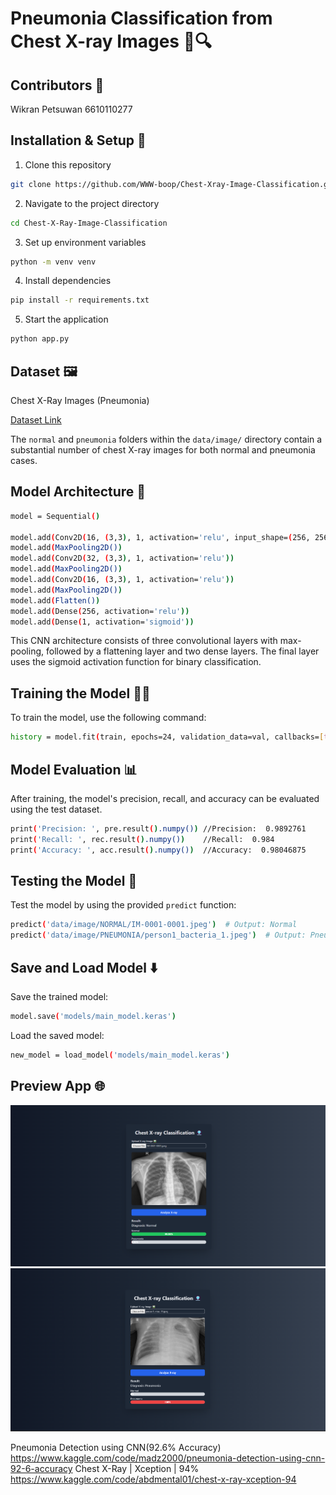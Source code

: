 # Pneumonia Classification from Chest X-ray Images 🩻🔍
## Contributors 👤
Wikran Petsuwan 6610110277

## Installation & Setup  💾
1. Clone this repository
```bash
git clone https://github.com/WWW-boop/Chest-Xray-Image-Classification.git
```

2. Navigate to the project directory
```bash
cd Chest-X-Ray-Image-Classification
```
3. Set up environment variables
```bash
python -m venv venv
```
4. Install dependencies
```bash
pip install -r requirements.txt
```

5. Start the application
```bash
python app.py
```
## Dataset 🖼️
Chest X-Ray Images (Pneumonia)


[Dataset Link](https://www.kaggle.com/datasets/paultimothymooney/chest-xray-pneumonia/)


The  ```normal```  and  ```pneumonia```  folders within the  ```data/image/```  directory contain a substantial number of chest X-ray images for both normal and pneumonia cases.

## Model Architecture 🧠
```bash
model = Sequential()

model.add(Conv2D(16, (3,3), 1, activation='relu', input_shape=(256, 256, 3)))
model.add(MaxPooling2D())
model.add(Conv2D(32, (3,3), 1, activation='relu'))
model.add(MaxPooling2D())
model.add(Conv2D(16, (3,3), 1, activation='relu'))
model.add(MaxPooling2D())
model.add(Flatten())
model.add(Dense(256, activation='relu'))
model.add(Dense(1, activation='sigmoid'))
```
This CNN architecture consists of three convolutional layers with max-pooling, followed by a flattening layer and two dense layers. The final layer uses the sigmoid activation function for binary classification.

## Training the Model 🏋️‍♂️
To train the model, use the following command:
```bash
history = model.fit(train, epochs=24, validation_data=val, callbacks=[tensorboard_callback])
```

## Model Evaluation 📊
After training, the model's precision, recall, and accuracy can be evaluated using the test dataset.
```bash
print('Precision: ', pre.result().numpy()) //Precision:  0.9892761
print('Recall: ', rec.result().numpy())    //Recall:  0.984
print('Accuracy: ', acc.result().numpy())  //Accuracy:  0.98046875
```
## Testing the Model 🧪
Test the model by using the provided ```predict``` function:
```bash
predict('data/image/NORMAL/IM-0001-0001.jpeg')  # Output: Normal
predict('data/image/PNEUMONIA/person1_bacteria_1.jpeg')  # Output: Pneumonia
```

## Save and Load Model ⬇️
Save the trained model:
```bash
model.save('models/main_model.keras')
```
Load the saved model:
```bash
new_model = load_model('models/main_model.keras')
```

## Preview App 🌐
<img src="https://raw.githubusercontent.com/WWW-boop/Chest-Xray-Image-Classification/main/data/image/Screenshot%202025-03-09%20153631.png" width="1000">
<img src="https://raw.githubusercontent.com/WWW-boop/Chest-Xray-Image-Classification/main/data/image/Screenshot%202025-03-09%20162424.png" width="1000">


Pneumonia Detection using CNN(92.6% Accuracy)
https://www.kaggle.com/code/madz2000/pneumonia-detection-using-cnn-92-6-accuracy
Chest X-Ray | Xception | 94%
https://www.kaggle.com/code/abdmental01/chest-x-ray-xception-94
